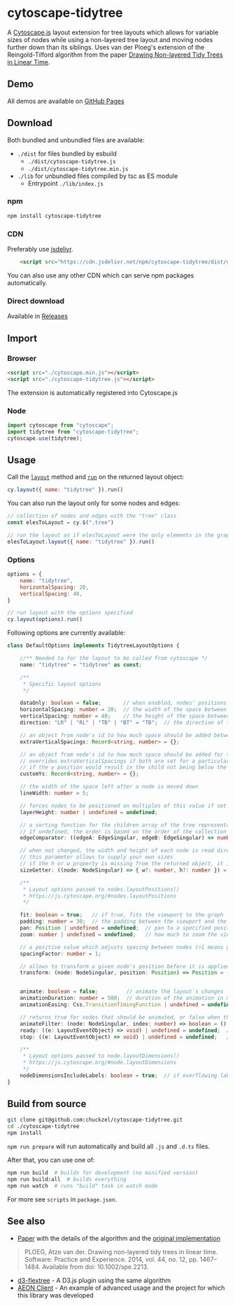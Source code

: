 # cytoscape-tidytree
A [Cytoscape.js](https://js.cytoscape.org/) layout extension for tree layouts which allows for variable sizes of nodes while using a non-layered tree layout and moving nodes further down than its siblings. Uses van der Ploeg's extension of the Reingold-Tilford algorithm from the paper [Drawing Non-layered Tidy Trees in Linear Time](https://citeseerx.ist.psu.edu/document?repid=rep1&type=pdf&doi=d45f66231e053590c64c9d901fb7b028dbc5c923).

## Demo
All demos are available on [GitHub Pages](https://chuckzel.github.io/cytoscape-tidytree/)

## Download
Both bundled and unbundled files are available:
- `./dist` for files bundled by esbuild
    - `./dist/cytoscape-tidytree.js`
    - `./dist/cytoscape-tidytree.min.js`
- `./lib` for unbundled files compiled by tsc as ES module
    - Entrypoint `./lib/index.js`

### npm
```sh
npm install cytoscape-tidytree
```
### CDN
Preferably use [jsdelivr](https://www.jsdelivr.com/package/npm/cytoscape-tidytree).
```html
    <script src="https://cdn.jsdelivr.net/npm/cytoscape-tidytree/dist/cytoscape-tidytree.js"></script>
```
You can also use any other CDN which can serve npm packages automatically.
### Direct download
Available in [Releases](https://github.com/chuckzel/cytoscape-tidytree/releases)

## Import 

### Browser
```html
<script src="./cytoscape.min.js"></script>
<script src="./cytoscape-tidytree.js"></script>
```
The extension is automatically registered into Cytoscape.js

### Node
```js
import cytoscape from "cytoscape";
import tidytree from "cytoscape-tidytree";
cytoscape.use(tidytree);
```

## Usage
Call the [`layout`](https://js.cytoscape.org/#cy.layout) method and [`run`](https://js.cytoscape.org/#layout.run) on the returned layout object:
```js
cy.layout({ name: "tidytree" }).run()
```
You can also run the layout only for some nodes and edges:
```js
// collection of nodes and edges with the "tree" class
const elesToLayout = cy.$(".tree")

// run the layout as if elesToLayout were the only elements in the graph
elesToLayout.layout({ name: "tidytree" }).run()
```

### Options
```js
options = {
    name: "tidytree",
    horizontalSpacing: 20,
    verticalSpacing: 40,
}

// run layout with the options specified
cy.layout(options).run()
```

Following options are currently available:
```ts
class DefaultOptions implements TidytreeLayoutOptions {

    //** Needed to for the layout to be called from cytoscape */
    name: "tidytree" = "tidytree" as const;

    /**
     * Specific layout options
     */

    dataOnly: boolean = false;       // when enabled, nodes' positions aren't set, only data is calculated
    horizontalSpacing: number = 20;  // the width of the space between nodes in cytoscape units
    verticalSpacing: number = 40;    // the height of the space between parent and child in cytoscape units
    direction: "LR" | "RL" | "TB" | "BT" = "TB";  // the direction of the tree, left to right, right to left, top to bottom, bottom to top

    // an object from node's id to how much space should be added between it and its parent
    extraVerticalSpacings: Record<string, number> = {};

    // an object from node's id to how much space should be added for the node to have this y position
    // overrides extraVerticalSpacings if both are set for a particular node
    // if the y position would result in the child not being below the parent, the setting is ignored and a warning is printed
    customYs: Record<string, number> = {};

    // the width of the space left after a node is moved down
    lineWidth: number = 5;

    // forces nodes to be positioned on multiples of this value if set
    layerHeight: number | undefined = undefined;

    // a sorting function for the children array of the tree representation
    // if undefined, the order is based on the order of the collection the layout was called on
    edgeComparator: ((edgeA: EdgeSingular, edgeB: EdgeSingular) => number) | undefined = undefined;

    // when not changed, the width and height of each node is read directly from the node
    // this parameter allows to supply your own sizes
    // if the h or w property is missing from the returned object, it is taken from the node
    sizeGetter: ((node: NodeSingular) => { w?: number, h?: number }) = () => ({});

    /**
     * Layout options passed to nodes.layoutPositions()
     * https://js.cytoscape.org/#nodes.layoutPositions
     */

    fit: boolean = true;   // if true, fits the viewport to the graph
    padding: number = 30;  // the padding between the viewport and the graph on fit
    pan: Position | undefined = undefined;  // pan to a specified position, ignored if fit is enabled
    zoom: number | undefined = undefined;   // how much to zoom the viewport, ignored if fit is enabled

    // a positive value which adjusts spacing between nodes (>1 means greater than usual spacing)
    spacingFactor: number = 1;

    // allows to transform a given node's position before it is applied
    transform: (node: NodeSingular, position: Position) => Position = (n, p) => p;


    animate: boolean = false;         // animate the layout`s changes
    animationDuration: number = 500;  // duration of the animation in ms
    animationEasing: Css.TransitionTimingFunction | undefined = undefined;  // easing of animation

    // returns true for nodes that should be animated, or false when the position should be set immediately
    animateFilter: (node: NodeSingular, index: number) => boolean = () => true;
    ready: ((e: LayoutEventObject) => void) | undefined = undefined;  // callback for the start of the layout
    stop: ((e: LayoutEventObject) => void) | undefined = undefined;   // callback for the layout`s finish

    /**
     * Layout options passed to node.layoutDimensions()
     * https://js.cytoscape.org/#node.layoutDimensions
     */
    nodeDimensionsIncludeLabels: boolean = true;  // if overflowing labels should count in the width or height of the node
}
```
## Build from source
```sh
git clone git@github.com:chuckzel/cytoscape-tidytree.git
cd ./cytoscape-tidytree
npm install
```
`npm run prepare` will run automatically and build all `.js` and `.d.ts` files.

After that, you can use one of:
```sh
npm run build  # builds for development (no minified version)
npm run build:all  # builds everything
npm run watch  # runs "build" task in watch mode
```
For more see `scripts` in `package.json`.

## See also
- [Paper](https://citeseerx.ist.psu.edu/document?repid=rep1&type=pdf&doi=d45f66231e053590c64c9d901fb7b028dbc5c923) with the details of the algorithm and the [original implementation](https://github.com/cwi-swat/non-layered-tidy-trees)
>PLOEG, Atze van der. Drawing non-layered tidy trees in linear time. Software: Practice and Experience. 2014, vol. 44, no. 12, pp. 1467–1484. Available from doi: 10.1002/spe.2213.
- [d3-flextree](https://github.com/Klortho/d3-flextree) - A D3.js plugin using the same algorithm
- [AEON Client](https://github.com/chuckzel/biodivine-aeon-client/tree/new-tree-layout) - An example of advanced usage and the project for which this library was developed
